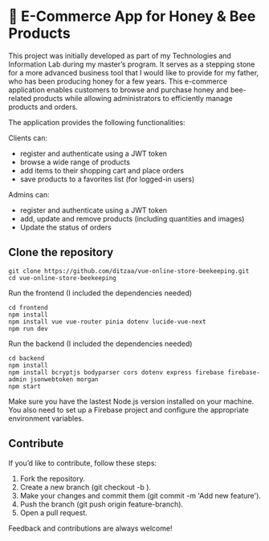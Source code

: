 # 🐝 E-Commerce App for Honey & Bee Products 

This project was initially developed as part of my Technologies and Information Lab during my master’s program. It serves as a stepping stone for a more advanced business tool that I would like to provide for my father, who has been producing honey for a few years. This e-commerce application enables customers to browse and purchase honey and bee-related products while allowing administrators to efficiently manage products and orders.

The application provides the following functionalities:

Clients can:
- register and authenticate using a JWT token
- browse a wide range of products
- add items to their shopping cart and place orders
- save products to a favorites list (for logged-in users)

Admins can:
- register and authenticate using a JWT token
- add, update and remove products (including quantities and images)
- Update the status of orders


## Clone the repository
```
git clone https://github.com/ditzaa/vue-online-store-beekeeping.git
cd vue-online-store-beekeeping
```

Run the frontend (I included the dependencies needed)

```
cd frontend
npm install
npm install vue vue-router pinia dotenv lucide-vue-next 
npm run dev
```

Run the backend (I included the dependencies needed)

```
cd backend
npm install
npm install bcryptjs bodyparser cors dotenv express firebase firebase-admin jsonwebtoken morgan
npm start
```

Make sure you have the lastest Node.js version installed on your machine. You also need to set up a Firebase project and configure the appropriate environment variables.


## Contribute
If you’d like to contribute, follow these steps:

1. Fork the repository.
2. Create a new branch (git checkout -b <feature-branch>).
3. Make your changes and commit them (git commit -m 'Add new feature').
4. Push the branch (git push origin feature-branch).
5. Open a pull request.

Feedback and contributions are always welcome!
